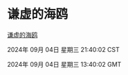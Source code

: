 # 谦虚的海鸥
[谦虚的海鸥](http://219.139.196.164:56308/qxdho/course/base/hotlink/index.php)

2024年 09月 04日 星期三 21:40:02 CST

2024年 09月 04日 星期三 13:40:02 GMT
